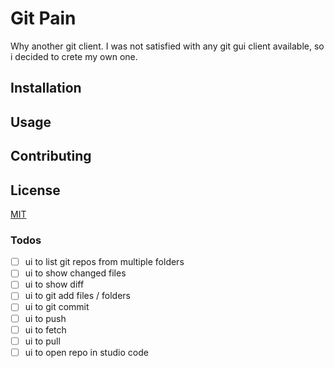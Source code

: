 # Git Pain

Why another git client. I was not satisfied with any git gui client available, so i decided to crete my own one.

## Installation

## Usage

## Contributing

## License

[MIT](https://choosealicense.com/licenses/mit/)

### Todos

- [ ] ui to list git repos from multiple folders
- [ ] ui to show changed files
- [ ] ui to show diff
- [ ] ui to git add files / folders
- [ ] ui to git commit
- [ ] ui to push
- [ ] ui to fetch
- [ ] ui to pull
- [ ] ui to open repo in studio code
